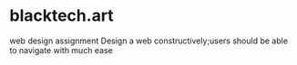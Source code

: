 # blacktech.art
web design assignment
Design a web constructively;users 
should be able to navigate with much ease
